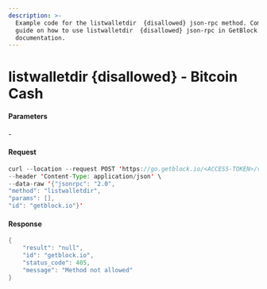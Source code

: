 ```yaml
---
description: >-
  Example code for the listwalletdir  {disallowed} json-rpc method. Сomplete
  guide on how to use listwalletdir  {disallowed} json-rpc in GetBlock.io Web3
  documentation.
---
```


# listwalletdir {disallowed} - Bitcoin Cash

#### Parameters

\-

#### Request

```java
curl --location --request POST 'https://go.getblock.io/<ACCESS-TOKEN>/v1/mainnet/' \
--header 'Content-Type: application/json' \
--data-raw '{"jsonrpc": "2.0",
"method": "listwalletdir",
"params": [],
"id": "getblock.io"}'
```

#### Response

```java
{
    "result": "null",
    "id": "getblock.io",
    "status_code": 405,
    "message": "Method not allowed"
}
```
